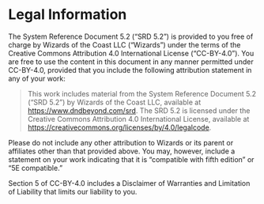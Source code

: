 # Legal Information

The System Reference Document 5.2 (“SRD 5.2”) is provided to you free of charge by Wizards of the Coast LLC (“Wizards”) under the terms of the Creative Commons Attribution 4.0 International License (“CC-BY-4.0”). You are free to use the content in this document in any manner permitted under CC-BY-4.0, provided that you include the following attribution statement in any of your work:

> This work includes material from the System Reference Document 5.2 (“SRD 5.2”) by Wizards of the Coast LLC, available at https://www.dndbeyond.com/srd. The SRD 5.2 is licensed under the Creative Commons Attribution 4.0 International License, available at https://creativecommons.org/licenses/by/4.0/legalcode.

Please do not include any other attribution to Wizards or its parent or affiliates other than that provided above. You may, however, include a statement on your work indicating that it is “compatible with fifth edition” or “5E compatible.”

Section 5 of CC-BY-4.0 includes a Disclaimer of Warranties and Limitation of Liability that limits our liability
to you.
